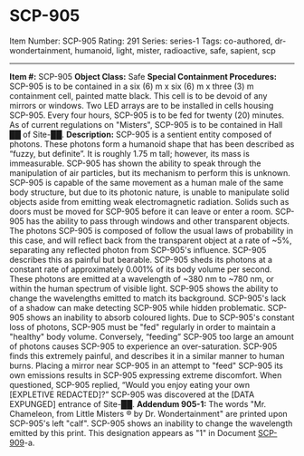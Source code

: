 # SCP-905
Item Number: SCP-905
Rating: 291
Series: series-1
Tags: co-authored, dr-wondertainment, humanoid, light, mister, radioactive, safe, sapient, scp

---

**Item #:** SCP-905
**Object Class:** Safe
**Special Containment Procedures:** SCP-905 is to be contained in a six (6) m x six (6) m x three (3) m containment cell, painted matte black. This cell is to be devoid of any mirrors or windows. Two LED arrays are to be installed in cells housing SCP-905. Every four hours, SCP-905 is to be fed for twenty (20) minutes.
As of current regulations on "Misters", SCP-905 is to be contained in Hall ██ of Site-██.
**Description:** SCP-905 is a sentient entity composed of photons. These photons form a humanoid shape that has been described as “fuzzy, but definite”. It is roughly 1.75 m tall; however, its mass is immeasurable. SCP-905 has shown the ability to speak through the manipulation of air particles, but its mechanism to perform this is unknown.
SCP-905 is capable of the same movement as a human male of the same body structure, but due to its photonic nature, is unable to manipulate solid objects aside from emitting weak electromagnetic radiation. Solids such as doors must be moved for SCP-905 before it can leave or enter a room.
SCP-905 has the ability to pass through windows and other transparent objects. The photons SCP-905 is composed of follow the usual laws of probability in this case, and will reflect back from the transparent object at a rate of ~5%, separating any reflected photon from SCP-905's influence. SCP-905 describes this as painful but bearable.
SCP-905 sheds its photons at a constant rate of approximately 0.001% of its body volume per second. These photons are emitted at a wavelength of ~380 nm to ~780 nm, or within the human spectrum of visible light. SCP-905 shows the ability to change the wavelengths emitted to match its background. SCP-905's lack of a shadow can make detecting SCP-905 while hidden problematic.
SCP-905 shows an inability to absorb coloured lights. Due to SCP-905's constant loss of photons, SCP-905 must be "fed" regularly in order to maintain a "healthy" body volume.
Conversely, “feeding” SCP-905 too large an amount of photons causes SCP-905 to experience an over-saturation. SCP-905 finds this extremely painful, and describes it in a similar manner to human burns. Placing a mirror near SCP-905 in an attempt to "feed" SCP-905 its own emissions results in SCP-905 expressing extreme discomfort. When questioned, SCP-905 replied, “Would you enjoy eating your own [EXPLETIVE REDACTED]?”
SCP-905 was discovered at the [DATA EXPUNGED] entrance of Site-██.
**Addendum 905-1:** The words "Mr. Chameleon, from Little Misters ® by Dr. Wondertainment" are printed upon SCP-905's left "calf". SCP-905 shows an inability to change the wavelength emitted by this print. This designation appears as "1" in Document [SCP-909](/scp-909)-a.
